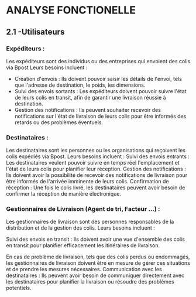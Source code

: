 # ANALYSE FONCTIONELLE #

## 2.1 -Utilisateurs ##

### Expéditeurs : ###

Les expéditeurs sont des individus ou des entreprises qui envoient des colis via Bpost Leurs besoins incluent :

* Création d'envois : Ils doivent pouvoir saisir les détails de l'envoi, tels que l'adresse de destination, le poids, les dimensions.
* Suivi des envois sortants : Les expéditeurs doivent pouvoir suivre l'état de leurs colis en transit, afin de garantir une livraison réussie à destination.
* Gestion des notifications : Ils peuvent souhaiter recevoir des notifications sur l'état de livraison de leurs colis pour être informés des retards ou des problèmes éventuels.

### Destinataires : ###

Les destinataires sont les personnes ou les organisations qui reçoivent les colis expédiés via Bpost. Leurs besoins incluent :
Suivi des envois entrants : Les destinataires veulent pouvoir suivre en temps réel l'emplacement et l'état de leurs colis pour planifier leur réception.
Gestion des notifications : Ils doivent avoir la possibilité de recevoir des notifications de livraison pour être informés de l'arrivée imminente de leurs colis.
Confirmation de réception : Une fois le colis livré, les destinataires peuvent avoir besoin de confirmer la réception de manière électronique.

### Gestionnaires de Livraison (Agent de tri, Facteur ...) : ###

Les gestionnaires de livraison sont des personnes responsables de la distribution et de la gestion des colis. Leurs besoins incluent :

Suivi des envois en transit : Ils doivent avoir une vue d'ensemble des colis en transit pour planifier efficacement les itinéraires de livraison.

En cas de problème de livraison, tels que des colis perdus ou endommagés, les gestionnaires de livraison doivent être en mesure de gérer ces situations et de prendre les mesures nécessaires.
Communication avec les destinataires : Ils peuvent avoir besoin de communiquer directement avec les destinataires pour planifier la livraison ou résoudre des problèmes potentiels.



